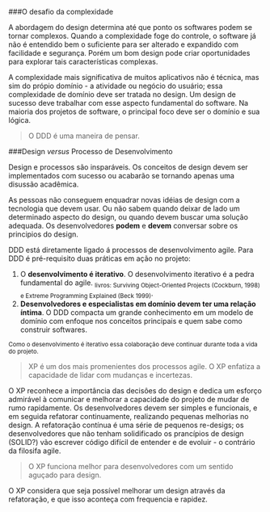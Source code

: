 ###O desafio da complexidade

A abordagem do design determina até que ponto os softwares podem se tornar complexos. 
Quando a complexidade foge do controle, o software já não é entendido bem o suficiente para ser alterado e expandido com facilidade e segurança. 
Porém um bom design pode criar oportunidades para explorar tais características complexas.

A complexidade mais significativa de muitos aplicativos não é técnica, mas sim do própio domínio - a atividade ou negócio do usuário; essa complexidade de domínio deve ser tratada no design. Um design de sucesso deve trabalhar com esse aspecto fundamental do software.
Na maioria dos projetos de software, o principal foco deve ser o domínio e sua lógica.

> O DDD é uma maneira de pensar.

###Design *versus* Processo de Desenvolvimento

Design e processos são insparáveis. Os conceitos de design devem ser implementados com sucesso ou acabarão se tornando apenas uma disussão acadêmica.

As pessoas não conseguem enquadrar novas idéias de design com a tecnologia que devem usar. Ou não sabem quando deixar de lado um determinado aspecto do design, ou quando devem buscar uma solução adequada. Os desenvolvedores **podem** e **devem** conversar sobre os principios do design.

DDD está diretamente ligado á processos de desenvolvimento agile. Para DDD é pré-requisito duas práticas em ação no projeto:

1. O **desenvolvimento é iterativo**. O desenvolvimento iterativo é a pedra fundamental do agile. <sub>livros: Surviving Object-Oriented Projects (Cockburn, 1998) e Extreme Programming Explained (Beck 1999)</sub>.
2. **Desenvolvedores e especialistas em domínio devem ter uma relação íntima**. O DDD compacta um grande conhecimento em um modelo de domínio com enfoque nos conceitos principais e quem sabe como construir softwares.

<sub>Como o desenvolvimento é iterativo essa colaboração deve continuar durante toda a vida do projeto.</sub>

> XP é um dos mais promenientes dos processos agile. O XP enfatiza a capacidade de lidar com mudanças e incertezas.

O XP reconhece a importância das decisôes do design e dedica um esforço admirável à comunicar e melhorar a capacidade do projeto de mudar de rumo rapidamente. Os desenvolvedores devem ser simples e funcionais, e em seguida refatorar continuamente, realizando pequenas melhorias no design. A refatoração contínua é uma série de pequenos re-desigs; os desenvolvedores que não tenham solidificado os prancípios de design (SOLID?) vão escrever código difícil de entender e de evoluir - o contrário da filosifa agile.

> O XP funciona melhor para desenvolvedores com um sentido aguçado para design.

O XP considera que seja possível melhorar um design através da refatoração, e que isso aconteça com frequencia e rapidez.


